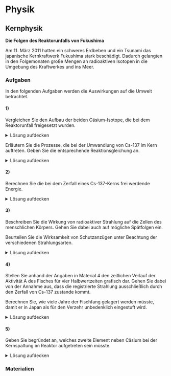 # Physik
## Kernphysik
**Die Folgen des Reaktorunfalls von Fukushima**

Am 11. März 2011 hatten ein schweres Erdbeben und ein Tsunami das japanische Kernkraftwerk Fukushima stark beschädigt. Dadurch gelangten in den Folgemonaten große Mengen an radioaktiven Isotopen in die Umgebung des Kraftwerkes und ins Meer.



### Aufgaben
In den folgenden Aufgaben werden die Auswirkungen auf die Umwelt betrachtet.

#### 1)
Vergleichen Sie den Aufbau der beiden Cäsium-Isotope, die bei dem Reaktorunfall freigesetzt wurden.

<details> 
<summary>Lösung aufdecken</summary>
$$\ce{^{137}_{55}Cs ->\ce{^{137}_{56}Ba}+^{0}_{-1}e}$$
</details>

Erläutern Sie die Prozesse, die bei der Umwandlung von Cs-137 im Kern auftreten. Geben Sie die entsprechende Reaktionsgleichung an.

<details> 
<summary>Lösung aufdecken</summary>
<p></p>
</details>

#### 2)

Berechnen Sie die bei dem Zerfall eines Cs-137-Kerns frei werdende Energie.

<details> 
<summary>Lösung aufdecken</summary>
<p></p>
</details>

#### 3)

Beschreiben Sie die Wirkung von radioaktiver Strahlung auf die Zellen des menschlichen Körpers. Gehen Sie dabei auch auf mögliche Spätfolgen ein.

Beurteilen Sie die Wirksamkeit von Schutzanzügen unter Beachtung der verschiedenen Strahlungsarten.

<details> 
<summary>Lösung aufdecken</summary>
<p></p>

</details>

#### 4)

Stellen Sie anhand der Angaben in Material 4 den zeitlichen Verlauf der Aktivität A des Fisches für vier Halbwertzeiten grafisch dar. Gehen Sie dabei von der Annahme aus, dass die registrierte Strahlung ausschließlich durch den Zerfall von Cs-137 zustande kommt.

Berechnen Sie, wie viele Jahre der Fischfang gelagert werden müsste, damit er in Japan als für den Verzehr unbedenklich eingestuft wird.

<details> 
<summary>Lösung aufdecken</summary>
<p></p>

</details>

#### 5)

Geben Sie begründet an, welches zweite Element neben Cäsium bei der Kernspaltung im Reaktor aufgetreten sein müsste.

<details> 
<summary>Lösung aufdecken</summary>
<p></p>

</details>

### Materialien